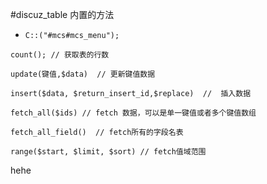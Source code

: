 #discuz_table 内置的方法

* `C::("#mcs#mcs_menu");`

```
count(); // 获取表的行数

update(键值,$data)  // 更新键值数据

insert($data, $return_insert_id,$replace)  //  插入数据

fetch_all($ids) // fetch 数据，可以是单一键值或者多个键值数组

fetch_all_field()  // fetch所有的字段名表

range($start, $limit, $sort) // fetch值域范围

```
hehe